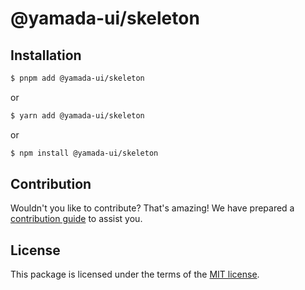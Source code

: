 # @yamada-ui/skeleton

## Installation

```sh
$ pnpm add @yamada-ui/skeleton
```

or

```sh
$ yarn add @yamada-ui/skeleton
```

or

```sh
$ npm install @yamada-ui/skeleton
```

## Contribution

Wouldn't you like to contribute? That's amazing! We have prepared a [contribution guide](https://github.com/yamada-ui/yamada-ui/blob/main/CONTRIBUTING.md) to assist you.

## License

This package is licensed under the terms of the
[MIT license](https://github.com/yamada-ui/yamada-ui/blob/main/LICENSE).
